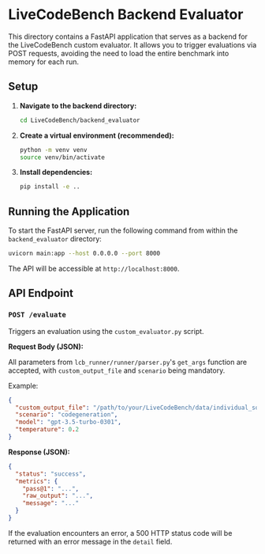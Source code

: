 # LiveCodeBench Backend Evaluator

This directory contains a FastAPI application that serves as a backend for the LiveCodeBench custom evaluator. It allows you to trigger evaluations via POST requests, avoiding the need to load the entire benchmark into memory for each run.

## Setup

1.  **Navigate to the backend directory:**
    ```bash
    cd LiveCodeBench/backend_evaluator
    ```

2.  **Create a virtual environment (recommended):**
    ```bash
    python -m venv venv
    source venv/bin/activate
    ```

3.  **Install dependencies:**
    ```bash
    pip install -e ..
    ```

## Running the Application

To start the FastAPI server, run the following command from within the `backend_evaluator` directory:

```bash
uvicorn main:app --host 0.0.0.0 --port 8000
```

The API will be accessible at `http://localhost:8000`.

## API Endpoint

### `POST /evaluate`

Triggers an evaluation using the `custom_evaluator.py` script.

**Request Body (JSON):**

All parameters from `lcb_runner/runner/parser.py`'s `get_args` function are accepted, with `custom_output_file` and `scenario` being mandatory.

Example:

```json
{
  "custom_output_file": "/path/to/your/LiveCodeBench/data/individual_solution/Bit_Manipulation/2730.json",
  "scenario": "codegeneration",
  "model": "gpt-3.5-turbo-0301",
  "temperature": 0.2
}
```

**Response (JSON):**

```json
{
  "status": "success",
  "metrics": {
    "pass@1": "...",
    "raw_output": "...",
    "message": "..."
  }
}
```

If the evaluation encounters an error, a 500 HTTP status code will be returned with an error message in the `detail` field.
